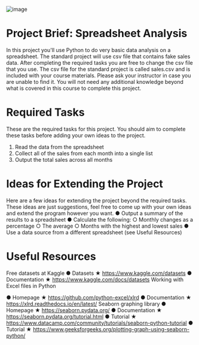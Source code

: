 ![image](https://github.com/deasatko/CFG/assets/28845513/2bc930b1-3ae4-41c6-af64-39ef2de0a206)

# Project Brief: Spreadsheet Analysis

In this project you'll use Python to do very basic data analysis on a spreadsheet. The standard
project will use csv file that contains fake sales data. After completing the required tasks you are
free to change the csv file that you use.
The csv file for the standard project is called sales.csv and is included with your course materials.
Please ask your instructor in case you are unable to find it.
You will not need any additional knowledge beyond what is covered in this course to complete this
project.

# Required Tasks

These are the required tasks for this project. You should aim to complete these tasks before
adding your own ideas to the project.
1. Read the data from the spreadsheet
2. Collect all of the sales from each month into a single list
3. Output the total sales across all months

# Ideas for Extending the Project

Here are a few ideas for extending the project beyond the required tasks. These ideas are just
suggestions, feel free to come up with your own ideas and extend the program however you want.
● Output a summary of the results to a spreadsheet
● Calculate the following:
    ○ Monthly changes as a percentage
    ○ The average
○ Months with the highest and lowest sales
● Use a data source from a different spreadsheet (see Useful Resources)

# Useful Resources

Free datasets at Kaggle
● Datasets ★ https://www.kaggle.com/datasets
● Documentation ★ https://www.kaggle.com/docs/datasets
Working with Excel files in Python

● Homepage ★ https://github.com/python-excel/xlrd
● Documentation ★ https://xlrd.readthedocs.io/en/latest/
Seaborn graphing library
● Homepage ★ https://seaborn.pydata.org/
● Documentation ★ https://seaborn.pydata.org/tutorial.html
● Tutorial ★ https://www.datacamp.com/community/tutorials/seaborn-python-tutorial
● Tutorial ★ https://www.geeksforgeeks.org/plotting-graph-using-seaborn-python/
